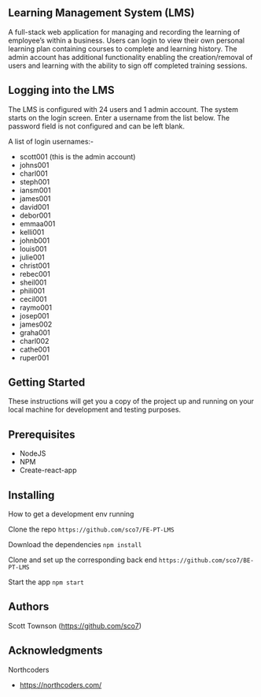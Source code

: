 ## Learning Management System (LMS)

A full-stack web application for managing and recording the learning of employee’s within a business.  Users can login to view their own personal learning plan containing courses to complete and learning history.  The admin account has additional functionality enabling the creation/removal of users and learning with the ability to sign off completed training sessions.

## Logging into the LMS

The LMS is configured with 24 users and 1 admin account.  The system starts on the login screen. Enter a username from the list below.  The password field is not configured and can be left blank.

A list of login usernames:-

* scott001 (this is the admin account)
* johns001
* charl001
* steph001
* iansm001
* james001
* david001
* debor001
* emmaa001
* kelli001
* johnb001
* louis001
* julie001
* christ001
* rebec001
* sheil001
* phili001
* cecil001
* raymo001
* josep001
* james002
* graha001
* charl002
* cathe001
* ruper001

## Getting Started

These instructions will get you a copy of the project up and running on your local machine for development and testing purposes.

## Prerequisites

* NodeJS
* NPM
* Create-react-app

## Installing

How to get a development env running

Clone the repo
```​https://github.com/sco7/FE-PT-LMS```

Download the dependencies
```npm install```

Clone and set up the corresponding back end
```https://github.com/sco7/BE-PT-LMS```

Start the app
```npm start```

## Authors

Scott Townson (https://github.com/sco7)

## Acknowledgments

Northcoders
* https://northcoders.com/
